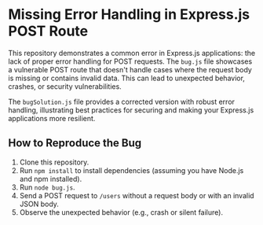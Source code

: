 # Missing Error Handling in Express.js POST Route

This repository demonstrates a common error in Express.js applications: the lack of proper error handling for POST requests.  The `bug.js` file showcases a vulnerable POST route that doesn't handle cases where the request body is missing or contains invalid data.  This can lead to unexpected behavior, crashes, or security vulnerabilities.

The `bugSolution.js` file provides a corrected version with robust error handling, illustrating best practices for securing and making your Express.js applications more resilient.

## How to Reproduce the Bug

1. Clone this repository.
2. Run `npm install` to install dependencies (assuming you have Node.js and npm installed).
3. Run `node bug.js`.
4. Send a POST request to `/users` without a request body or with an invalid JSON body.
5. Observe the unexpected behavior (e.g., crash or silent failure).